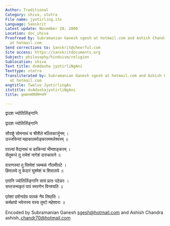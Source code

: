 ```yaml
---
Author: Traditional
Category: shiva, stotra
File name: jyotirling.itx
Language: Sanskrit
Latest update: November 20, 2000
Location: doc_shiva
Proofread by: Subramanian Ganesh sgesh at hotmail.com and Ashish Chandra ashish_chandr70
  at hotmail.com
Send corrections to: Sanskrit@cheerful.com
Site access: https://sanskritdocuments.org
Subject: philosophy/hinduism/religion
Sublocation: shiva
Text title: dvAdasha jyotirliNgAni
Texttype: stotra
Transliterated by: Subramanian Ganesh sgesh at hotmail.com and Ashish Chandra ashish_chandr70
  at hotmail.com
engtitle: Twelve JyotirlingAs
itxtitle: dvAdashajyotirliNgAni
title: द्वादशज्योतिर्लिण्गानि

---
```

  
 द्वादश ज्योतिर्लिङ्गानि   
  
द्वादश ज्योतिर्लिङ्गानि  
  
सौराष्ट्रे सोमनाथं च श्रीशैले मल्लिकार्जुनम् ।  
उज्जयिन्यां महाकालमोङ्कारममलेश्वरम् ॥  
  
परल्यां वैद्यनाथं च डाकिन्यां भीमशङ्करम् ।  
सेतुबन्धे तु रामेशं नागेशं दारुकावने ॥  
  
वाराणस्यां तु विश्वेशं त्र्यम्बकं गौतमीतटे ।  
हिमालये तु केदारं घुश्मेशं च शिवालये ॥  
  
एतानि ज्योतिर्लिङ्गानि सायं प्रातः पठेन्नरः ।  
सप्तजन्मकृतं पापं स्मरणेन विनश्यति ॥  
  
एतेशां दर्शनादेव पातकं नैव तिष्ठति ।  
कर्मक्षयो भवेत्तस्य यस्य तुष्टो महेश्वराः ॥  
  
  
  
Encoded by Subramanian Ganesh sgesh@hotmail.com and Ashish Chandra  
ashish\_chandr70@hotmail.com  
  
